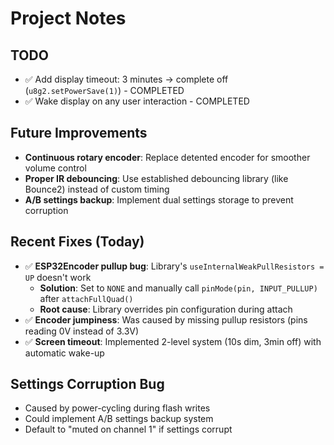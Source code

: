 # Project Notes

## TODO
- ✅ Add display timeout: 3 minutes → complete off (`u8g2.setPowerSave(1)`) - COMPLETED
- ✅ Wake display on any user interaction - COMPLETED

## Future Improvements
- **Continuous rotary encoder**: Replace detented encoder for smoother volume control
- **Proper IR debouncing**: Use established debouncing library (like Bounce2) instead of custom timing
- **A/B settings backup**: Implement dual settings storage to prevent corruption

## Recent Fixes (Today)
- ✅ **ESP32Encoder pullup bug**: Library's `useInternalWeakPullResistors = UP` doesn't work
  - **Solution**: Set to `NONE` and manually call `pinMode(pin, INPUT_PULLUP)` after `attachFullQuad()`
  - **Root cause**: Library overrides pin configuration during attach
- ✅ **Encoder jumpiness**: Was caused by missing pullup resistors (pins reading 0V instead of 3.3V)
- ✅ **Screen timeout**: Implemented 2-level system (10s dim, 3min off) with automatic wake-up

## Settings Corruption Bug  
- Caused by power-cycling during flash writes
- Could implement A/B settings backup system
- Default to "muted on channel 1" if settings corrupt